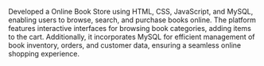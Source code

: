 Developed a Online Book Store using HTML, CSS, JavaScript, and
MySQL, enabling users to browse, search, and purchase books
online. The platform features interactive interfaces for browsing
book categories, adding items to the cart. Additionally, it
incorporates MySQL for efficient management of book inventory,
orders, and customer data, ensuring a seamless online shopping
experience.
